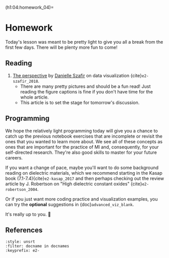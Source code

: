 (h1:04:homework_04)=
# Homework

Today's lesson was meant to be pretty light to give you all a break from the first few days.
There will be plenty more fun to come!

## Reading  

1. [The perspective](https://drive.google.com/file/d/1t4i6gC-uyLAVXxgWy0k1NiRkEqrLtEn3/view?usp=sharing) by [Danielle Szafir](https://danielleszafir.com/) on data visualization {cite}`e2-szafir_2018`.
    - There are many pretty pictures and should be a fun read!
    Just reading the figure captions is fine if you don't have time for the whole article.
    - This article is to set the stage for tomorrow's discussion.



## Programming

We hope the relatively light programming today will give you a chance to catch up the previous notebook exercises that are incomplete or revisit the ones that you wanted to learn more about.
We see all of these concepts as ones that are important for the practice of MI and, consequently, for your self-directed research.
They're also good skills to master for your future careers.

If you want a change of pace, maybe you'll want to do some background reading on dielectric materials, which we recommend starting in the Kasap book (7.1-7.4){cite}`e2-kasap_2017` and then perhaps checking out the review article by J. Robertson on "High dielectric constant oxides" {cite}`e2-robertson_2004`.

Or if you just want more coding practice and visualization examples, you can try the **optional** suggestions in {doc}`advanced_viz_blank`.

It's really up to you. 🙂



## References

```{bibliography}
:style: unsrt
:filter: docname in docnames
:keyprefix: e2-
```

